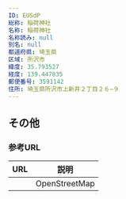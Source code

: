 ```yaml
---
ID: EUSdP
総称: 稲荷神社
名称: 稲荷神社
名称読み: null
別名: null
都道府県: 埼玉県
区域: 所沢市
緯度: 35.793527
経度: 139.447835
郵便番号: 3591142
住所: 埼玉県所沢市上新井２丁目２６−９
---
```


## その他

### 参考URL

| URL | 説明          |
| --- | ------------- |
|     | OpenStreetMap |
